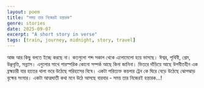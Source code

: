 ```yaml
---
layout: poem
title: "সময় তার নিজেরই হন্তারক"
genre: stories
date: 2025-09-07
excerpt: "A short story in verse"
tags: [train, journey, midnight, story, travel]
---
```


আজ আর কিছু বলতে ইচ্ছে করছে না। কতগুলো শব্দ সকাল থেকে এলোমেলো হয়ে ভাসছে। ঈশ্বর, পৃথিবী, প্রেম, উঞ্ছবৃত্তি, সন্ন্যাস। এগুলোর সাথে পারস্পরিক কোনো সম্পর্ক আছে কিনা জানিনা। ভিতরে দাঁড়িয়ে আছে উপবীতহীন এক ব্রহ্মচারী যার হাতের থালা ভরে উঠেছে পরিহাসের বিষে। একটা পরিত্যক্ত কয়লার ট্রেন কে ঘিরে বেড়ে উঠেছে ঝোপঝাড় বৃক্ষের সংসার। একটা আত্মঘাতী কথা মনে উঠে আসছে বারবার - সময় তার নিজেরই হন্তারক...! 